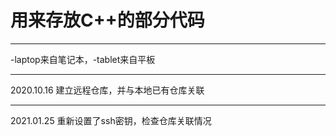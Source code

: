 # 用来存放C++的部分代码

----------

-laptop来自笔记本，-tablet来自平板

----------

2020.10.16 建立远程仓库，并与本地已有仓库关联

-----------

2021.01.25 重新设置了ssh密钥，检查仓库关联情况